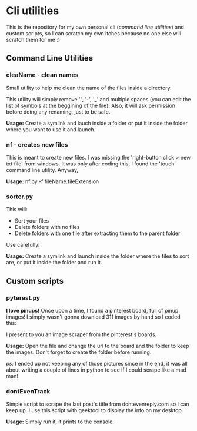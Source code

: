 # Cli utilities

This is the repository for my own personal cli (*command line utilities*) and custom scripts, so I can scratch my own itches because no one else will scratch them for me :)


## Command Line Utilities

### cleaName - clean names
Small utility to help me clean the name of the files inside a directory.

This utility will simply remove '.', '-', '_' and multiple
spaces (you can edit the list of symbols at the beggining of the file). Also, it will ask permission before doing any renaming, just to be safe.

**Usage:** Create a symlink and lauch inside a folder or put it inside the folder where you want to use it and launch.

### nf - creates new files

This is meant to create new files. I was missing the 'right-button click > new txt file' from windows. It was only after coding this, I found the 'touch' command line utility. Anyway,

**Usage:** nf.py -f fileName.fileExtension

### sorter.py

This will:
* Sort your files
* Delete folders with no files
* Delete folders with one file after extracting them to the parent folder

Use carefully! 

**Usage:** Create a symlink and launch inside the folder where the files to sort are, or put it inside the folder and run it.


## Custom scripts

### pyterest.py
**I love pinups!** Once upon a time, I found a pinterest board, full of pinup images! I simply wasn't gonna download 311 images by hand so I coded this: 

I present to you an image scraper from the pinterest's boards. 

**Usage:** Open the file and change the url to the board and the folder to keep the images. Don't forget to create the folder before running.

_ps:_ I ended up not keeping any of those pictures since in the end, it was all about writing a couple of lines in python to see if I could scrape like a mad man! 

### dontEvenTrack
Simple script to scrape the last post's title from dontevenreply.com so I can keep up. I use this script with geektool to display the info on my desktop.

**Usage:** Simply run it, it prints to the console.




